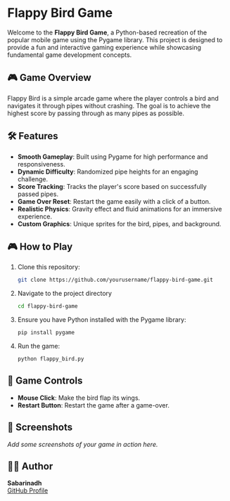 # Flappy Bird Game

Welcome to the **Flappy Bird Game**, a Python-based recreation of the popular mobile game using the Pygame library. This project is designed to provide a fun and interactive gaming experience while showcasing fundamental game development concepts.

## 🎮 Game Overview

Flappy Bird is a simple arcade game where the player controls a bird and navigates it through pipes without crashing. The goal is to achieve the highest score by passing through as many pipes as possible.

## 🛠️ Features

- **Smooth Gameplay**: Built using Pygame for high performance and responsiveness.
- **Dynamic Difficulty**: Randomized pipe heights for an engaging challenge.
- **Score Tracking**: Tracks the player's score based on successfully passed pipes.
- **Game Over Reset**: Restart the game easily with a click of a button.
- **Realistic Physics**: Gravity effect and fluid animations for an immersive experience.
- **Custom Graphics**: Unique sprites for the bird, pipes, and background.

## 🎮 How to Play

1. Clone this repository:
   ```bash
   git clone https://github.com/yourusername/flappy-bird-game.git
2. Navigate to the project directory
   ```bash
   cd flappy-bird-game
3. Ensure you have Python installed with the Pygame library:
   ```bash
   pip install pygame
4. Run the game:
   ```bash
   python flappy_bird.py

## 🎨 Game Controls

- **Mouse Click**: Make the bird flap its wings.
- **Restart Button**: Restart the game after a game-over.

## 📸 Screenshots

*Add some screenshots of your game in action here.*

## 🧑‍💻 Author

**Sabarinadh**  
[GitHub Profile](https://github.com/Sabarinadh2002)

